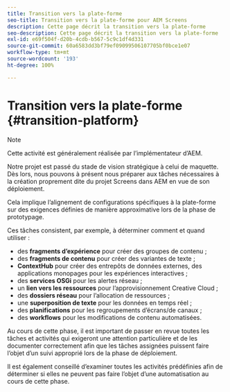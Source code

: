 ```yaml
---
title: Transition vers la plate-forme
seo-title: Transition vers la plate-forme pour AEM Screens
description: Cette page décrit la transition vers la plate-forme
seo-description: Cette page décrit la transition vers la plate-forme
exl-id: e69f504f-d20b-4cdb-b567-5c9c1df4d331
source-git-commit: 60a6583dd3bf79ef09099506107705bf0bce1e07
workflow-type: tm+mt
source-wordcount: '193'
ht-degree: 100%

---
```


# Transition vers la plate-forme {#transition-platform}

>[!NOTE]
>
>Cette activité est généralement réalisée par l’implémentateur d’AEM.

Notre projet est passé du stade de vision stratégique à celui de maquette. Dès lors, nous pouvons à présent nous préparer aux tâches nécessaires à la création proprement dite du projet Screens dans AEM en vue de son déploiement.

Cela implique l’alignement de configurations spécifiques à la plate-forme sur des exigences définies de manière approximative lors de la phase de prototypage.

Ces tâches consistent, par exemple, à déterminer comment et quand utiliser :

* des **fragments d’expérience** pour créer des groupes de contenu ;
* des **fragments de contenu** pour créer des variantes de texte ;
* **ContextHub** pour créer des entrepôts de données externes, des applications monopages pour les expériences interactives ;
* des **services OSGi** pour les alertes réseau ;
* un **lien vers les ressources** pour l’approvisionnement Creative Cloud ;
* des **dossiers réseau** pour l’allocation de ressources ;
* une **superposition de texte** pour les données en temps réel ;
* des **planifications** pour les regroupements d’écrans/de canaux ;
* des **workflows** pour les modifications de contenu automatisées.

Au cours de cette phase, il est important de passer en revue toutes les tâches et activités qui exigeront une attention particulière et de les documenter correctement afin que les tâches assignées puissent faire l’objet d’un suivi approprié lors de la phase de déploiement.

Il est également conseillé d’examiner toutes les activités prédéfinies afin de déterminer si elles ne peuvent pas faire l’objet d’une automatisation au cours de cette phase.
